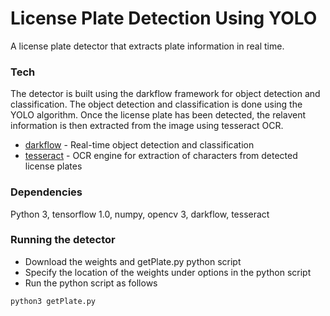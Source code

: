# License Plate Detection Using YOLO

A license plate detector that extracts plate information in real time. 

### Tech

The detector is built using the darkflow framework for object detection and classification. The object detection and classification is done using the YOLO algorithm. Once the license plate has been detected, the relavent information is then extracted from the image using tesseract OCR.

* [darkflow] - Real-time object detection and classification 
* [tesseract] - OCR engine for extraction of characters from detected license plates

### Dependencies
Python 3, tensorflow 1.0, numpy, opencv 3, darkflow, tesseract

### Running the detector
* Download the weights and getPlate.py python script
* Specify the location of the weights under options in the python script
* Run the python script as follows

```sh
python3 getPlate.py
```

[darkflow]: <https://github.com/thtrieu/darkflow>
[tesseract]: <https://github.com/tesseract-ocr/tesseract>
